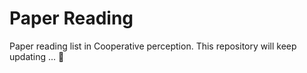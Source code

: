 # Paper Reading
Paper reading list in Cooperative perception. This repository will keep updating ... 🤗

